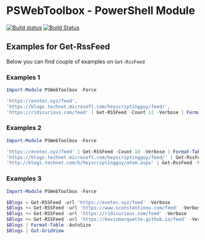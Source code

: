 # PSWebToolbox - PowerShell Module

[![Build status](https://ci.appveyor.com/api/projects/status/gl0ekjy96mg2gcmt?svg=true)](https://ci.appveyor.com/project/PrzemyslawKlys/pswebtoolbox)
[![Build Status](https://dev.azure.com/evotecpl/PSWebToolbox/_apis/build/status/EvotecIT.PSWebToolbox)](https://dev.azure.com/evotecpl/PSWebToolbox/_build/latest?definitionId=4)


## Examples for Get-RssFeed
Below you can find couple of examples on `Get-RssFeed`

### Examples 1

```powershell
Import-Module PSWebToolbox -Force

'https://evotec.xyz/feed',
'https://blogs.technet.microsoft.com/heyscriptingguy/feed/',
'https://ridicurious.com/feed' | Get-RSSFeed -Count 12 -Verbose | Format-Table -AutoSize
```

### Examples 2

```powershell
Import-Module PSWebToolbox -Force

'https://evotec.xyz/feed' | Get-RSSFeed -Count 10 -Verbose | Format-Table -AutoSize
'https://blogs.technet.microsoft.com/heyscriptingguy/feed/' | Get-RssFeed -Verbose -Count 20 | Out-GridView
'http://blogs.technet.com/b/heyscriptingguy/atom.aspx' | Get-RssFeed -Verbose -Count 15 | Out-GridView
```

### Examples 3

```powershell
Import-Module PSWebToolbox -Force

$Blogs = Get-RSSFeed -url 'https://evotec.xyz/feed' -Verbose
$Blogs += Get-RSSFeed -url 'https://www.sconstantinou.com/feed' -Verbose
$Blogs += Get-RSSFeed -url 'https://ridicurious.com/feed' -Verbose
$Blogs += Get-RSSFeed -url 'https://kevinmarquette.github.io/feed' -Verbose -Count 10
$Blogs | Format-Table -AutoSize
$Blogs | Out-GridView
```